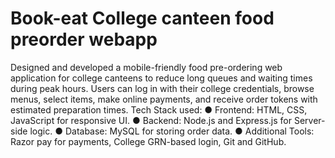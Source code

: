 # Book-eat College canteen food preorder webapp
Designed and developed a mobile-friendly food pre-ordering web application for college canteens to reduce long queues and 
waiting times during peak hours. Users can log in with their college credentials, browse menus, select items, make online payments, and 
receive order tokens with estimated preparation times. 
Tech Stack used: 
● Frontend: HTML, CSS, JavaScript for responsive UI. 
● Backend: Node.js and Express.js for Server-side logic. 
● Database: MySQL for storing order data. 
● Additional Tools: Razor pay for payments, College GRN-based login, Git and GitHub. 
